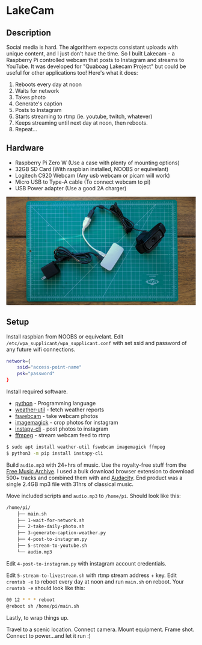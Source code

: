 # LakeCam

## Description

Social media is hard. The algorithem expects consistant uploads with unique content, and I just don’t have the time. So I built Lakecam - a Raspberry Pi controlled webcam that posts to Instagram and streams to YouTube. It was developed for "Quaboag Lakecam Project" but could be useful for other applications too! Here's what it does:

1. Reboots every day at noon
2. Waits for network
3. Takes photo
4. Generate's caption
5. Posts to Instagram
6. Starts streaming to rtmp (ie. youtube, twitch, whatever)
7. Keeps streaming until next day at noon, then reboots.
8. Repeat...


## Hardware

* Raspberry Pi Zero W (Use a case with plenty of mounting options)
* 32GB SD Card (With raspbian installed, NOOBS or equivelant)
* Logitech C920 Webcam (Any usb webcam or picam will work)
* Micro USB to Type-A cable (To connect webcam to pi)
* USB Power adapter (Use a good 2A charger)

![Image of lakecam system](image_lakecam_components.jpg)

## Setup

Install raspbian from NOOBS or equivelant. Edit `/etc/wpa_supplicant/wpa_supplicant.conf` with set ssid and password of any future wifi connections. 

```bash
network={
    ssid="access-point-name"
    psk="password"
}
```

Install required software.
* [python](https://www.python.org/) - Programming language 
* [weather-util](http://fungi.yuggoth.org/weather/) - fetch weather reports
* [fswebcam](http://www.sanslogic.co.uk/fswebcam/) - take webcam photos
* [imagemagick](https://www.imagemagick.org/) - crop photos for instagram
* [instapy-cli](https://github.com/b3nab/instapy-cli) - post photos to instagram
* [ffmpeg](https://ffmpeg.org/) - stream webcam feed to rtmp

```bash
$ sudo apt install weather-util fswebcam imagemagick ffmpeg
$ python3 -m pip install instapy-cli
```

Build `audio.mp3` with 24+hrs of music. Use the royalty-free stuff from the [Free Music Archive](http://freemusicarchive.org/). I used a bulk download browser extension to download 500+ tracks and combined them with and [Audacity](https://www.audacityteam.org/). End product was a single 2.4GB mp3 file with 31hrs of classical music.

Move included scripts and `audio.mp3` to `/home/pi`. Should look like this:

```bash
/home/pi/
    ├── main.sh
    ├── 1-wait-for-network.sh
    ├── 2-take-daily-photo.sh
    ├── 3-generate-caption-weather.py
    ├── 4-post-to-instagram.py
    ├── 5-stream-to-youtube.sh
    └── audio.mp3
```

Edit `4-post-to-instagram.py` with instagram account credentials. 

Edit `5-stream-to-livestream.sh` with rtmp stream address + key.
Edit `crontab -e` to reboot every day at noon and run `main.sh` on reboot. Your `crontab -e` should look like this:

```bash
00 12 * * * reboot
@reboot sh /home/pi/main.sh
```

Lastly, to wrap things up.

Travel to a scenic location. Connect camera. Mount equipment. Frame shot. Connect to power...and let it run :)

